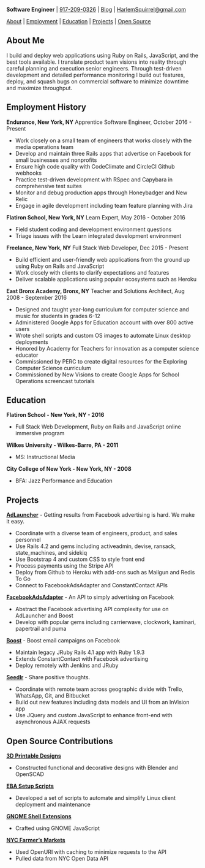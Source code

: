  **Software Engineer** | [917-209-0326](tel:+1-917-209-0326) | [Blog](HarlemSquirrel.github.io) | [HarlemSquirrel@gmail.com](mailto:harlemsquirrel@gmail.com)

[About](#about-me) | [Employment](#employment-history) | [Education](#education) | [Projects](#projects) | [Open Source](#open-source-contributions)



## About Me

I build and deploy web applications using Ruby on Rails, JavaScript, and the best tools available. I translate product team visions into reality through careful planning and execution senior engineers. Through test-driven development and detailed performance monitoring I build out features, deploy, and squash bugs on commercial software to minimize downtime and maximize throughput.

## Employment History
**Endurance, New York, NY**
Apprentice Software Engineer, October 2016 - Present

- Work closely on a small team of engineers that works closely with the media operations team
- Develop and maintain three Rails apps that advertise on Facebook for small businesses and nonprofits
- Ensure high code quality with CodeClimate and CircleCI Github webhooks
- Practice test-driven development with RSpec and Capybara in comprehensive test suites
- Monitor and debug production apps through Honeybadger and New Relic
- Engage in agile development including team feature planning with Jira

**Flatiron School, New York, NY**
Learn Expert, May 2016 - October 2016

- Field student coding and development environment questions
- Triage issues with the Learn integrated development environment

**Freelance, New York, NY**
Full Stack Web Developer, Dec 2015 - Present

- Build efficient and user-friendly web applications from the ground up using Ruby on Rails and JavaScript
- Work closely with clients to clarify expectations and features
- Deliver scalable applications using popular ecosystems such as Heroku

**East Bronx Academy, Bronx, NY**
Teacher and Solutions Architect, Aug 2008 - September 2016

- Designed and taught year-long curriculum for computer science and music for students in grades 6-12
- Administered Google Apps for Education account with over 800 active users
- Wrote shell scripts and custom OS images to automate Linux desktop deployments
- Honored by Academy for Teachers for innovation as a computer science educator
- Commissioned by PERC to create digital resources for the Exploring Computer Science curriculum
- Commissioned by New Visions to create Google Apps for School Operations screencast tutorials

## Education

**Flatiron School - New York, NY - 2016**
- Full Stack Web Development, Ruby on Rails and JavaScript online immersive program

**Wilkes University - Wilkes-Barre, PA - 2011**
- MS: Instructional Media

**City College of New York - New York, NY - 2008**
- BFA: Jazz Performance and Education

## Projects
**[AdLauncher](https://adlauncher.io)** - Getting results from Facebook advertising is hard. We make it easy.

- Coordinate with a diverse team of engineers, product, and sales personnel
- Use Rails 4.2 and gems including activeadmin, devise, ransack, state_machines, and sidekiq
- Use Bootstrap 4 and custom CSS to style front end
- Process payments using the Stripe API
- Deploy from Github to Heroku with add-ons such as Mailgun and Redis To Go
- Connect to FacebookAdsAdapter and ConstantContact APIs

**[FacebookAdsAdapter](https://adsapi.io)** - An API to simply advertising on Facebook

- Abstract the Facebook advertising API complexity for use on AdLauncher and Boost
- Develop with popular gems including carrierwave, clockwork, kaminari, papertrail and puma

**[Boost](https://www.constantcontact.com)** - Boost email campaigns on Facebook

- Maintain legacy JRuby Rails 4.1 app with Ruby 1.9.3
- Extends ConstantContact with Facebook advertising
- Deploy remotely with Jenkins and JRuby

**[Seedlr](https://seedlr.com)** - Share positive thoughts.

- Coordinate with remote team across geographic divide with Trello, WhatsApp, Git, and Bitbucket
- Build out new features including data models and UI from an InVision app
- Use JQuery and custom JavaScript to enhance front-end with asynchronous AJAX requests

## Open Source Contributions
**[3D Printable Designs](http://www.thingiverse.com/HarlemSquirrel/designs)**

- Constructed functional and decorative designs with Blender and OpenSCAD

**[EBA Setup Scripts ](https://github.com/HarlemSquirrel/eba-setup-scripts)**

- Developed a set of scripts to automate and simplify Linux client deployment and maintenance

**[GNOME Shell Extensions](https://extensions.gnome.org/accounts/profile/HarlemSquirrel)**

- Crafted using GNOME JavaScript

**[NYC Farmer’s Markets](https://github.com/HarlemSquirrel/nyc-farmers-markets-cli-gem)**

- Used OpenURI with caching to minimize requests to the API
- Pulled data from NYC Open Data API
